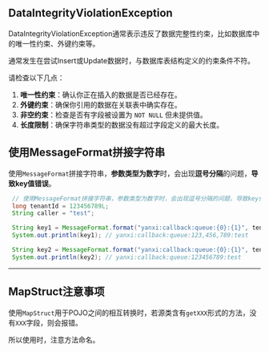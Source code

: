 ## DataIntegrityViolationException

DataIntegrityViolationException通常表示违反了数据完整性约束，比如数据库中的唯一性约束、外键约束等。

通常发生在尝试Insert或Update数据时，与数据库表结构定义的约束条件不符。

请检查以下几点：
1. **唯一性约束**：确认你正在插入的数据是否已经存在。
2. **外键约束**：确保你引用的数据在关联表中确实存在。
3. **非空约束**：检查是否有字段被设置为 `NOT NULL` 但未提供值。
4. **长度限制**：确保字符串类型的数据没有超过字段定义的最大长度。


## 使用MessageFormat拼接字符串

使用`MessageFormat`拼接字符串，**参数类型为数字**时，会出现**逗号分隔**的问题，**导致key值错误**。

```java
 // 使用MessageFormat拼接字符串，参数类型为数字时，会出现逗号分隔的问题，导致key值错误。
 long tenantId = 123456789L;
 String caller = "test";

 String key1 = MessageFormat.format("yanxi:callback:queue:{0}:{1}", tenantId, caller);
 System.out.println(key1); // yanxi:callback:queue:123,456,789:test

 String key2 = MessageFormat.format("yanxi:callback:queue:{0}:{1}", tenantId+"", caller);
 System.out.println(key2); // yanxi:callback:queue:123456789:test
```

------

## MapStruct注意事项

使用`MapStruct`用于POJO之间的相互转换时，若源类含有`getXXX`形式的方法，没有`XXX`字段，则会报错。

所以使用时，注意方法命名。